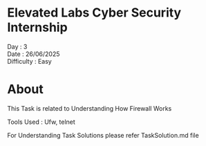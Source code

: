 # Elevated Labs Cyber Security Internship

Day : 3\
Date : 26/06/2025\
Difficulty : Easy

# About
This Task is related to Understanding How Firewall Works


Tools Used : Ufw, telnet

For Understanding Task Solutions please refer TaskSolution.md file

